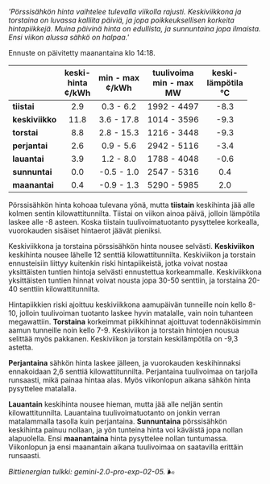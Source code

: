 *'Pörssisähkön hinta vaihtelee tulevalla viikolla rajusti. Keskiviikkona ja torstaina on luvassa kalliita päiviä, ja jopa poikkeuksellisen korkeita hintapiikkejä. Muina päivinä hinta on edullista, ja sunnuntaina jopa ilmaista. Ensi viikon alussa sähkö on halpaa.'*


Ennuste on päivitetty maanantaina klo 14:18.

|    | keski-<br>hinta<br>¢/kWh | min - max<br>¢/kWh | tuulivoima<br>min - max<br>MW | keski-<br>lämpötila<br>°C |
|:---|:---:|:---:|:---:|:---:|
| **tiistai**     | 2.9  | 0.3 - 6.2   | 1992 - 4497  | -8.3  |
| **keskiviikko** | 11.8 | 3.6 - 17.8  | 1014 - 3596  | -9.3  |
| **torstai**    | 8.8  | 2.8 - 15.3  | 1216 - 3448  | -9.3  |
| **perjantai**  | 2.6  | 0.9 - 5.6   | 2942 - 5116  | -3.4  |
| **lauantai**   | 3.9  | 1.2 - 8.0   | 1788 - 4048  | -0.6  |
| **sunnuntai**  | 0.0  | -0.5 - 1.0  | 2547 - 5316  | 0.4   |
| **maanantai**  | 0.4  | -0.9 - 1.3  | 5290 - 5985  | 2.0   |

Pörssisähkön hinta kohoaa tulevana yönä, mutta **tiistain** keskihinta jää alle kolmen sentin kilowattitunnilta. Tiistai on viikon ainoa päivä, jolloin lämpötila laskee alle -8 asteen. Koska tiistain tuulivoimatuotanto pysyttelee korkealla, vuorokauden sisäiset hintaerot jäävät pieniksi.

Keskiviikkona ja torstaina pörssisähkön hinta nousee selvästi. **Keskiviikon** keskihinta nousee lähelle 12 senttiä kilowattitunnilta. Keskiviikon ja torstain ennusteisiin liittyy kuitenkin riski hintapiikeistä, jotka voivat nostaa yksittäisten tuntien hintoja selvästi ennustettua korkeammalle. Keskiviikkona yksittäisten tuntien hinnat voivat nousta jopa 30-50 senttiin, ja torstaina 20-40 senttiin kilowattitunnilta.

Hintapiikkien riski ajoittuu keskiviikkona aamupäivän tunneille noin kello 8-10, jolloin tuulivoiman tuotanto laskee hyvin matalalle, vain noin tuhanteen megawattiin. **Torstaina** korkeimmat piikkihinnat ajoittuvat todennäköisimmin aamun tunneille noin kello 7-9. Keskiviikon ja torstain hintojen nousua selittää myös pakkanen. Keskiviikon ja torstain keskilämpötila on -9,3 astetta.

**Perjantaina** sähkön hinta laskee jälleen, ja vuorokauden keskihinnaksi ennakoidaan 2,6 senttiä kilowattitunnilta. Perjantaina tuulivoimaa on tarjolla runsaasti, mikä painaa hintaa alas. Myös viikonlopun aikana sähkön hinta pysyttelee matalalla.

**Lauantain** keskihinta nousee hieman, mutta jää alle neljän sentin kilowattitunnilta. Lauantaina tuulivoimatuotanto on jonkin verran matalammalla tasolla kuin perjantaina. **Sunnuntaina** pörssisähkön keskihinta painuu nollaan, ja yön tunteina hinta voi käväistä jopa nollan alapuolella. Ensi **maanantaina** hinta pysyttelee nollan tuntumassa. Viikonlopun ja ensi maanantain aikana tuulivoimaa on saatavilla erittäin runsaasti.

*Bittienergian tulkki: gemini-2.0-pro-exp-02-05.* 🌬️


